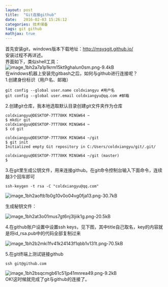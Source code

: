 ```yaml
---
layout: post
title:  "Git连接github"
date:   2016-02-03 15:26:12
categories: 技术储备
tags: git github
mathjax: true
---
```


首先安装git，windows版本下载地址：http://msysgit.github.io/  
安装过程不再详述。  
界面如下，类似shell工具：  
![image_1bh2a7a1p1krm15kt9ghalun0sm.png-9.4kB][1]    
在windows机器上安装完gitbash之后，如何与github进行连接呢？  
1.创建身份标识（用户名、邮箱）
```
git config --global user.name coldxiangyu #用户名
git config --global user.email coldxiangyu@qq.com #邮箱
```  
2.创建git仓库，我本地选取默认目录创建git文件夹作为仓库
```
coldxiangyu@DESKTOP-7TT78KK MINGW64 ~
$ mkdir git
coldxiangyu@DESKTOP-7TT78KK MINGW64 ~
$ cd git

coldxiangyu@DESKTOP-7TT78KK MINGW64 ~/git
$ git init
Initialized empty Git repository in C:/Users/coldxiangyu/git/.git/

coldxiangyu@DESKTOP-7TT78KK MINGW64 ~/git (master)
$
```
3.在git里生成公钥文件，用来连接github。在git命令控制台输入下面命令，连续敲3个回车即可
```
ssh-keygen -t rsa -C "coldxiangyu@qq.com"
```
![image_1bh2aoftb1b0g10v0o04vg0fja13.png-30.7kB][2]
  
生成秘钥文件：

![image_1bh2at3o01mus7gt6nj3ljiik1g.png-20.5kB][3]

4.在github账户设置中设置ssh keys，见下图，其中title自己取名，key的内容就是将id_rsa.pub中的代码全部复制过来

![image_1bh2b2mki1fv41k24143f1qbb1v131t.png-70.5kB][4]

5.在git终端上测试链接github
```
ssh git@github.com
```
![image_1bh2bsqcmgb61c51jp41mnrea49.png-9.2kB][5]  
OK!这时候就完成了git与github的连接了。


  [1]: http://static.zybuluo.com/coldxiangyu/xfj6zfmeuzinbq9n3icym4a4/image_1bh2a7a1p1krm15kt9ghalun0sm.png
  [2]: http://static.zybuluo.com/coldxiangyu/t6yaziicfkivs8rdlzvnnham/image_1bh2aoftb1b0g10v0o04vg0fja13.png
  [3]: http://static.zybuluo.com/coldxiangyu/busdz0dfytdkexw4jakwven7/image_1bh2at3o01mus7gt6nj3ljiik1g.png
  [4]: http://static.zybuluo.com/coldxiangyu/s374hbthtgw0vlk4a790vh1g/image_1bh2b2mki1fv41k24143f1qbb1v131t.png
  [5]: http://static.zybuluo.com/coldxiangyu/32d6pevgr6uqdz2gi309m0on/image_1bh2bsqcmgb61c51jp41mnrea49.png

